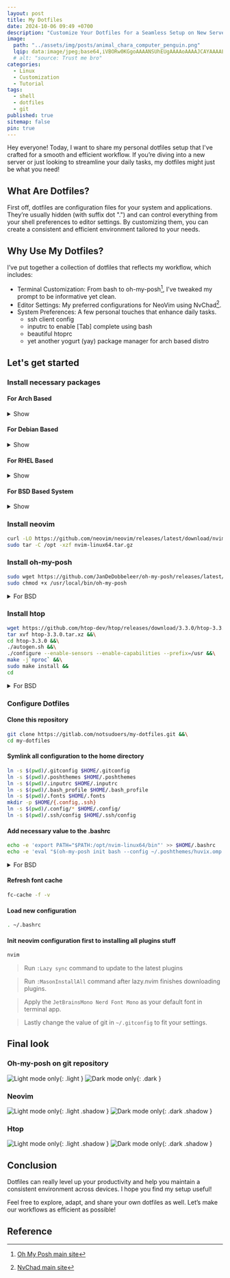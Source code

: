 ```yaml
---
layout: post
title: My Dotfiles
date: 2024-10-06 09:49 +0700
description: "Customize Your Dotfiles for a Seamless Setup on New Servers!"
image:
  path: "../assets/img/posts/animal_chara_computer_penguin.png"
  lqip: data:image/jpeg;base64,iVBORw0KGgoAAAANSUhEUgAAAAoAAAAJCAYAAAALpr0TAAABC0lEQVR4nI2Qu0rDUABAz71p2qhNoYRWSHVwKYgPBKEVF4eKDoLoR+jgF9jVVdwy+RUiOGapk+DQxUeHghWhaFUiTZqkj1s/oEvPeOAsB6ZETJjzBwuiM3R9gSi847JyCyAnu8E1hnmB0E5Jpm6o1ioACYDVcnnekEbOs4rWZ/d9bxjrDEY6MpMXfdQR4EqAoR/v+363nmg9unbtKr1rBWwWCwxHCvnXrtjZ7KIEeH2qu2GvF6uR0rzfb3aMHzZyKcb9kEIyXl4pbR0mnhvNA9NMHzuOM/vV6SCE4O2jTd5scH+yTX5uPfK90ppoNFvVTMZc0qSIlGIMgFKkZ3SllHrpBkGtbdvNaTfyDx0lYbxxHC8QAAAAAElFTkSuQmCC
  # alt: "source: Trust me bro"
categories:
  - Linux
  - Customization
  - Tutorial
tags:
  - shell
  - dotfiles
  - git
published: true
sitemap: false
pin: true
---
```


Hey everyone! Today, I want to share my personal dotfiles setup that I've crafted for a smooth and efficient workflow. If you’re diving into a new server or just looking to streamline your daily tasks, my dotfiles might just be what you need!

## What Are Dotfiles?

First off, dotfiles are configuration files for your system and applications. They’re usually hidden (with suffix dot ".") and can control everything from your shell preferences to editor settings. By customizing them, you can create a consistent and efficient environment tailored to your needs.

## Why Use My Dotfiles?

I’ve put together a collection of dotfiles that reflects my workflow, which includes:

- Terminal Customization: From bash to oh-my-posh[^footnote], I’ve tweaked my prompt to be informative yet clean.
- Editor Settings: My preferred configurations for NeoVim using NvChad[^footnote2].
- System Preferences: A few personal touches that enhance daily tasks.
  - ssh client config
  - inputrc to enable [Tab] complete using bash
  - beautiful htoprc
  - yet another yogurt (yay) package manager for arch based distro

## Let's get started

### Install necessary packages

#### For Arch Based

<details markdown="1">
<summary>Show</summary>

```sh
sudo pacman -Syy && \
sudo pacman -S --noconfirm base-devel git wget curl unzip npm bash-completion \
ripgrep python-virtualenv lm_sensors fontconfig && \
git clone https://aur.archlinux.org/yay.git && \
cd yay && \
makepkg -si --noconfirm && \
cd
```

</details>

#### For Debian Based

<details markdown="1">
<summary>Show</summary>

```sh
curl -fsSL https://deb.nodesource.com/setup_lts.x -o nodesource_setup.sh && \
sudo bash nodesource_setup.sh && \
sudo apt install -y git wget curl unzip nodejs bash-completion ripgrep python3-venv \
libncursesw5-dev autotools-dev autoconf automake build-essential libcap-dev libsensors-dev
```

</details>

#### For RHEL Based

<details markdown="1">
<summary>Show</summary>

```sh
sudo dnf update -y && \
sudo dnf install -y epel-release && \
curl -fsSL https://rpm.nodesource.com/setup_lts.x -o nodesource_setup.sh && \
sudo bash nodesource_setup.sh && \
sudo dnf install -y git wget curl tar unzip fontconfig nodejs bash-completion ripgrep python3-virtualenv \
ncurses-devel automake autoconf gcc libcap-devel lm_sensors-devel --skip-broken
```

</details>

#### For BSD Based System

<details markdown="1">
<summary>Show</summary>

```sh
pkg update && \
pkg install -y bash bash-completion bash-completion-freebsd \
git neovim npm-node20 ripgrep py311-virtualenv fontconfig automake ncurses gcc autotools autoconf
```

</details>

### Install neovim

```sh
curl -LO https://github.com/neovim/neovim/releases/latest/download/nvim-linux64.tar.gz && \
sudo tar -C /opt -xzf nvim-linux64.tar.gz
```

### Install oh-my-posh

```sh
sudo wget https://github.com/JanDeDobbeleer/oh-my-posh/releases/latest/download/posh-linux-amd64 -O /usr/local/bin/oh-my-posh && \
sudo chmod +x /usr/local/bin/oh-my-posh
```

<details markdown="1">
<summary>For BSD</summary>

```sh
fetch https://github.com/JanDeDobbeleer/oh-my-posh/releases/latest/download/posh-freebsd-amd64 -o /usr/local/bin/oh-my-posh && \
chmod +x /usr/local/bin/oh-my-posh
```

</details>

### Install htop

```sh
wget https://github.com/htop-dev/htop/releases/download/3.3.0/htop-3.3.0.tar.xz &&\
tar xvf htop-3.3.0.tar.xz &&\
cd htop-3.3.0 &&\
./autogen.sh &&\
./configure --enable-sensors --enable-capabilities --prefix=/usr &&\
make -j`nproc` &&\
sudo make install &&
cd
```

<details markdown="1">
<summary>For BSD</summary>

```sh
fetch https://github.com/htop-dev/htop/releases/download/3.3.0/htop-3.3.0.tar.xz &&\
tar xvf htop-3.3.0.tar.xz &&\
cd htop-3.3.0 &&\
./autogen.sh &&\
./configure --enable-unicode --prefix=/usr &&\
make -j`nproc` &&\
make install &&
cd
```

</details>

### Configure Dotfiles

#### Clone this repository

```sh
git clone https://gitlab.com/notsudoers/my-dotfiles.git &&\
cd my-dotfiles
```

#### Symlink all configuration to the home directory

```sh
ln -s $(pwd)/.gitconfig $HOME/.gitconfig
ln -s $(pwd)/.poshthemes $HOME/.poshthemes
ln -s $(pwd)/.inputrc $HOME/.inputrc
ln -s $(pwd)/.bash_profile $HOME/.bash_profile
ln -s $(pwd)/.fonts $HOME/.fonts
mkdir -p $HOME/{.config,.ssh}
ln -s $(pwd)/.config/* $HOME/.config/
ln -s $(pwd)/.ssh/config $HOME/.ssh/config
```

#### Add necessary value to the .bashrc

```sh
echo -e 'export PATH="$PATH:/opt/nvim-linux64/bin"' >> $HOME/.bashrc
echo -e 'eval "$(oh-my-posh init bash --config ~/.poshthemes/huvix.omp.yaml)" \nalias cl="clear"' >> $HOME/.bashrc
```

<details markdown="1">
<summary>For BSD</summary>

```sh
cd
fetch https://gist.githubusercontent.com/notsudoers/574e5da0a1396dc4d727d823c8087046/raw/2826f0c7aae15e13f05e41006ad1b266ef14fa25/.bashrc
echo -e '\neval "$(oh-my-posh init bash --config ~/.poshthemes/huvix.omp.yaml)"' >> $HOME/.bashrc
pw usermod $USER -s $(which bash)
```

</details>

#### Refresh font cache

```sh
fc-cache -f -v
```

#### Load new configuration

```sh
. ~/.bashrc
```

#### Init neovim configuration first to installing all plugins stuff

```sh
nvim
```

> Run `:Lazy sync` command to update to the latest plugins

> Run `:MasonInstallAll` command after lazy.nvim finishes downloading plugins.

> Apply the `JetBrainsMono Nerd Font Mono` as your default font in terminal app.

> Lastly change the value of git in `~/.gitconfig` to fit your settings.

## Final look

### Oh-my-posh on git repository

![Light mode only](../assets/img/posts/Dotfiles.png){: .light }
![Dark mode only](../assets/img/posts/Dotfiles.png){: .dark }

### Neovim

![Light mode only](../assets/img/posts/Nvim_light.png){: .light .shadow }
![Dark mode only](../assets/img/posts/Nvim_dark.png){: .dark .shadow }

### Htop

![Light mode only](../assets/img/posts/htop.png){: .light .shadow }
![Dark mode only](../assets/img/posts/htop.png){: .dark .shadow }

## Conclusion

Dotfiles can really level up your productivity and help you maintain a consistent environment across devices. I hope you find my setup useful!

Feel free to explore, adapt, and share your own dotfiles as well. Let’s make our workflows as efficient as possible!

## Reference

[^footnote]: [Oh My Posh main site](https://ohmyposh.dev/)

[^footnote2]: [NvChad main site](https://nvchad.com/)
